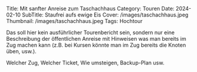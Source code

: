 Title: Mit sanfter Anreise zum Taschachhaus
Category: Touren
Date: 2024-02-10
SubTitle: Staufrei aufs ewige Eis
Cover: /images/taschachhaus.jpeg
Thumbnail: /images/taschachhaus.jpeg
Tags: Hochtour

Das soll hier kein ausführlicher Tourenbericht sein, sondern nur eine
Beschreibung der öffentlichen Anreise mit Hinweisen was man bereits
im Zug machen kann (z.B. bei Kursen könnte man im Zug bereits die
Knoten üben, usw.).

Welcher Zug, Welcher Ticket, Wie umsteigen, Backup-Plan usw.